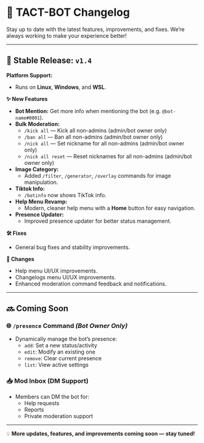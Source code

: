 # 📢 **TACT-BOT Changelog**

Stay up to date with the latest features, improvements, and fixes. We’re always working to make your experience better!

---

## 🚀 **Stable Release: `v1.4`**

**Platform Support:**  
- Runs on **Linux**, **Windows**, and **WSL**.

**✨ New Features**
- **Bot Mention:** Get more info when mentioning the bot (e.g. `@bot-name#0001`).
- **Bulk Moderation:**  
  - `/kick all` — Kick all non-admins (admin/bot owner only)
  - `/ban all` — Ban all non-admins (admin/bot owner only)
  - `/nick all` — Set nickname for all non-admins (admin/bot owner only)
  - `/nick all reset` — Reset nicknames for all non-admins (admin/bot owner only)
- **Image Category:**  
  - Added `/filter`, `/generator`, `/overlay` commands for image manipulation.
- **Tiktok Info:**  
  - `/botinfo` now shows TikTok info.
- **Help Menu Revamp:**  
  - Modern, cleaner help menu with a **Home** button for easy navigation.
- **Presence Updater:**  
  - Improved presence updater for better status management.

**🛠️ Fixes**
- General bug fixes and stability improvements.

**🔄 Changes**
- Help menu UI/UX improvements.
- Changelogs menu UI/UX improvements.
- Enhanced moderation command feedback and notifications.

---

## 🔜 **Coming Soon**

### 🌐 **`/presence` Command** *(Bot Owner Only)*
- Dynamically manage the bot’s presence:
  - `add`: Set a new status/activity
  - `edit`: Modify an existing one
  - `remove`: Clear current presence
  - `list`: View active settings

### 📥 **Mod Inbox (DM Support)**
- Members can DM the bot for:
  - Help requests
  - Reports
  - Private moderation support

---

💡 **More updates, features, and improvements coming soon — stay tuned!**